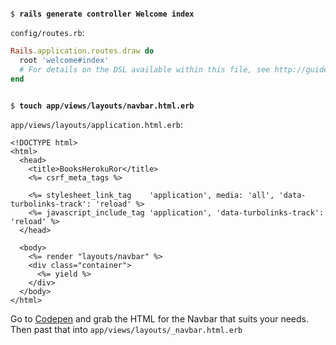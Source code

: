 <pre><code>
$ <b>rails generate controller Welcome index</b>
</pre></code>

`config/routes.rb`:
```ruby
Rails.application.routes.draw do
  root 'welcome#index'
  # For details on the DSL available within this file, see http://guides.rubyonrails.org/routing.html
end
```

<pre><code>
$ <b>touch app/views/layouts/navbar.html.erb</b>
</pre></code>

`app/views/layouts/application.html.erb`:
```
<!DOCTYPE html>
<html>
  <head>
    <title>BooksHerokuRor</title>
    <%= csrf_meta_tags %>

    <%= stylesheet_link_tag    'application', media: 'all', 'data-turbolinks-track': 'reload' %>
    <%= javascript_include_tag 'application', 'data-turbolinks-track': 'reload' %>
  </head>

  <body>
    <%= render "layouts/navbar" %>
    <div class="container">
      <%= yield %>
    </div>
  </body>
</html>
```

Go to [Codepen](https://codepen.io/JuliusRobertOppenheimer/pen/JpwWRw?editors=1000) and grab the HTML for the Navbar that suits your needs. Then past that into `app/views/layouts/_navbar.html.erb`
